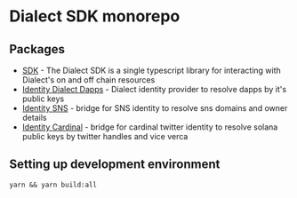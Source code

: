 # Dialect SDK monorepo

## Packages

- [SDK](https://github.com/dialectlabs/sdk/tree/main/packages/sdk) - The Dialect SDK is a single typescript library for interacting with Dialect's on and off chain resources
- [Identity Dialect Dapps](https://github.com/dialectlabs/sdk/tree/main/packages/identity-dialect-dapps) - Dialect identity provider to resolve dapps by it's public keys
- [Identity SNS](https://github.com/dialectlabs/sdk/tree/main/packages/identity-sns) - bridge for SNS identity to resolve sns domains and owner details
- [Identity Cardinal](https://github.com/dialectlabs/sdk/tree/main/packages/identity-cardinal) - bridge for cardinal twitter identity to resolve solana public keys by twitter handles and vice verca

## Setting up development environment

```
yarn && yarn build:all
```
